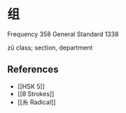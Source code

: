 # 组
Frequency 358
General Standard 1338

zǔ
class; section, department

## References
- [[HSK 5]]
- [[8 Strokes]]
- [[糸 Radical]]